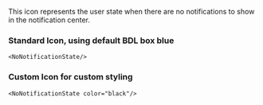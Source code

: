 This icon represents the user state when there are no notifications to show in the notification center.

### Standard Icon, using default BDL box blue

```
<NoNotificationState/>
```

### Custom Icon for custom styling

```
<NoNotificationState color="black"/>
```
